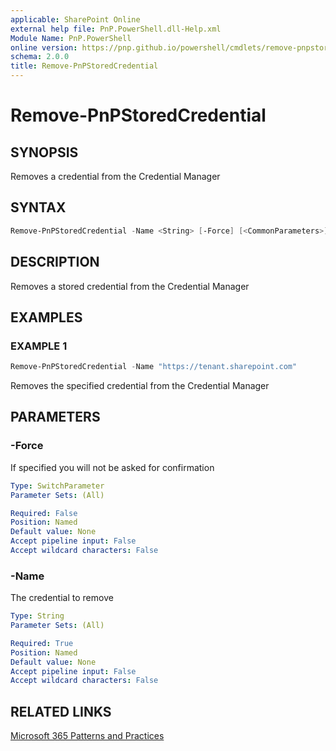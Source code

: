 ```yaml
---
applicable: SharePoint Online
external help file: PnP.PowerShell.dll-Help.xml
Module Name: PnP.PowerShell
online version: https://pnp.github.io/powershell/cmdlets/remove-pnpstoredcredential
schema: 2.0.0
title: Remove-PnPStoredCredential
---
```


# Remove-PnPStoredCredential

## SYNOPSIS
Removes a credential from the Credential Manager

## SYNTAX

```powershell
Remove-PnPStoredCredential -Name <String> [-Force] [<CommonParameters>]
```

## DESCRIPTION
Removes a stored credential from the Credential Manager

## EXAMPLES

### EXAMPLE 1
```powershell
Remove-PnPStoredCredential -Name "https://tenant.sharepoint.com"
```

Removes the specified credential from the Credential Manager

## PARAMETERS

### -Force
If specified you will not be asked for confirmation

```yaml
Type: SwitchParameter
Parameter Sets: (All)

Required: False
Position: Named
Default value: None
Accept pipeline input: False
Accept wildcard characters: False
```

### -Name
The credential to remove

```yaml
Type: String
Parameter Sets: (All)

Required: True
Position: Named
Default value: None
Accept pipeline input: False
Accept wildcard characters: False
```

## RELATED LINKS

[Microsoft 365 Patterns and Practices](https://aka.ms/m365pnp)